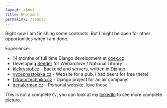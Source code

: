 ```yaml
---
layout: about
title: Who am I
permalink: /about/
---
```


Right now I am finishing some contracts. But I might be open for other opportunities when I am done. 

Experience: 

 - 14 months of full time Django development at [coex.cz](http://coex.cz)
 - Developing [Seeder](https://github.com/WebArchivCZ/Seeder) for Webarchive / National Library
 - [klckrystof.cz](http://klckrystof.cz) - Backend and servers, written in Django. 
 - [vycepnastojaka.cz](http://vycepnastojaka.cz) - Website for a pub, I had beers for free there!
 - [filtracnitechnika.cz](http://filtracnitechnika.cz) - Django project for an air company!
 - [irenalerman.cz](http://irenalerman.cz) - Personal website, love those

This is not a complete `CV`, you can look at my [linkedIn](https://cz.linkedin.com/in/visgean) to see more complete picture.